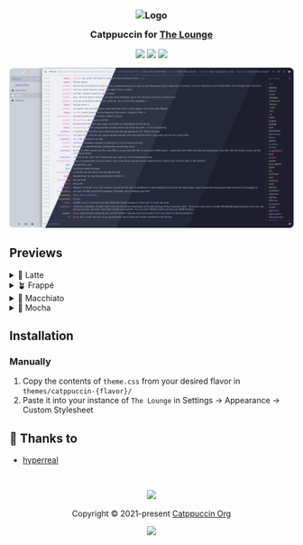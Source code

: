 <h3 align="center">
	<img src="https://raw.githubusercontent.com/catppuccin/catppuccin/main/assets/logos/exports/1544x1544_circle.png" width="100" alt="Logo"/><br/>
	<img src="https://raw.githubusercontent.com/catppuccin/catppuccin/main/assets/misc/transparent.png" height="30" width="0px"/>
	Catppuccin for <a href="https://thelounge.chat/">The Lounge</a>
	<img src="https://raw.githubusercontent.com/catppuccin/catppuccin/main/assets/misc/transparent.png" height="30" width="0px"/>
</h3>

<p align="center">
	<a href="https://github.com/catppuccin/thelounge/stargazers"><img src="https://img.shields.io/github/stars/catppuccin/thelounge?colorA=363a4f&colorB=b7bdf8&style=for-the-badge"></a>
	<a href="https://github.com/catppuccin/thelounge/issues"><img src="https://img.shields.io/github/issues/catppuccin/thelounge?colorA=363a4f&colorB=f5a97f&style=for-the-badge"></a>
	<a href="https://github.com/catppuccin/thelounge/contributors"><img src="https://img.shields.io/github/contributors/catppuccin/thelounge?colorA=363a4f&colorB=a6da95&style=for-the-badge"></a>
</p>

<p align="center">
	<img src="https://raw.githubusercontent.com/catppuccin/thelounge/main/assets/preview.webp"/>
</p>

## Previews

<details>
<summary>🌻 Latte</summary>
<img src="https://raw.githubusercontent.com/catppuccin/thelounge/main/assets/latte.webp"/>
</details>
<details>
<summary>🪴 Frappé</summary>
<img src="https://raw.githubusercontent.com/catppuccin/thelounge/main/assets/frappe.webp"/>
</details>
<details>
<summary>🌺 Macchiato</summary>
<img src="https://raw.githubusercontent.com/catppuccin/thelounge/main/assets/macchiato.webp"/>
</details>
<details>
<summary>🌿 Mocha</summary>
<img src="https://raw.githubusercontent.com/catppuccin/thelounge/main/assets/mocha.webp"/>
</details>

## Installation

### Manually

1. Copy the contents of `theme.css` from your desired flavor in `themes/catppuccin-{flavor}/`
2. Paste it into your instance of `The Lounge` in Settings -> Appearance -> Custom Stylesheet

## 💝 Thanks to

- [hyperreal](https://github.com/hyperreal64)

&nbsp;

<p align="center">
	<img src="https://raw.githubusercontent.com/catppuccin/catppuccin/main/assets/footers/gray0_ctp_on_line.svg?sanitize=true" />
</p>

<p align="center">
	Copyright &copy; 2021-present <a href="https://github.com/catppuccin" target="_blank">Catppuccin Org</a>
</p>

<p align="center">
	<a href="https://github.com/catppuccin/catppuccin/blob/main/LICENSE"><img src="https://img.shields.io/static/v1.svg?style=for-the-badge&label=License&message=MIT&logoColor=d9e0ee&colorA=363a4f&colorB=b7bdf8"/></a>
</p>
